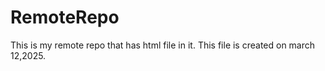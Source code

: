 # RemoteRepo
This is my remote repo that has html file in it.
This file is created on march 12,2025.
